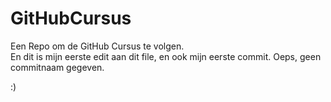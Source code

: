 # GitHubCursus
Een Repo om de GitHub Cursus te volgen.<br>
En dit is mijn eerste edit aan dit file, en ook mijn eerste commit.
Oeps, geen commitnaam gegeven.

:)
